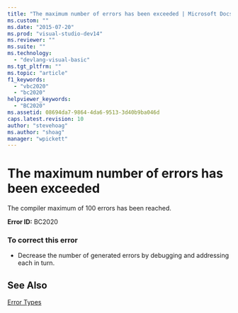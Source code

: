 ```yaml
---
title: "The maximum number of errors has been exceeded | Microsoft Docs"
ms.custom: ""
ms.date: "2015-07-20"
ms.prod: "visual-studio-dev14"
ms.reviewer: ""
ms.suite: ""
ms.technology: 
  - "devlang-visual-basic"
ms.tgt_pltfrm: ""
ms.topic: "article"
f1_keywords: 
  - "vbc2020"
  - "bc2020"
helpviewer_keywords: 
  - "BC2020"
ms.assetid: 08694da7-9864-4da6-9513-3d40b9ba046d
caps.latest.revision: 10
author: "stevehoag"
ms.author: "shoag"
manager: "wpickett"
---
```

# The maximum number of errors has been exceeded
The compiler maximum of 100 errors has been reached.  
  
 **Error ID:** BC2020  
  
### To correct this error  
  
-   Decrease the number of generated errors by debugging and addressing each in turn.  
  
## See Also  
 [Error Types](../../visual-basic/programming-guide/language-features/error-types.md)